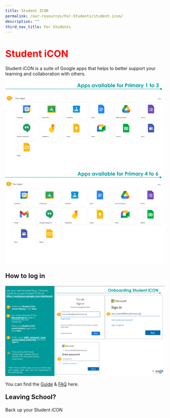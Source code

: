 ```yaml
---
title: Student ICON
permalink: /our-resources/For-Students/student-icon/
description: ""
third_nav_title: For Students
---
```

<h1 style=color:red;font-size:30px>Student iCON</h1>

Student iCON is a suite of Google apps that helps to better support your learning and collaboration with others.

![](/images/Annotation%202022-10-25%20145408.png)
![](/images/Annotation12.png)

<p style=font-size:20px><strong>How to log in</strong></p>

![](/images/Annotation123.png)

You can find the [Guide](/files/Student-iCON-Onboarding-Guide2.pdf) & [FAQ](/files/FAQs2.pdf) here.

<p style=font-size:20px><strong>Leaving School?</strong></p>

Back up your Student iCON

